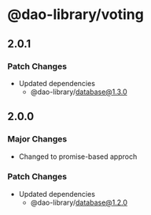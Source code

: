 # @dao-library/voting

## 2.0.1

### Patch Changes

- Updated dependencies
  - @dao-library/database@1.3.0

## 2.0.0

### Major Changes

- Changed to promise-based approch

### Patch Changes

- Updated dependencies
  - @dao-library/database@1.2.0
